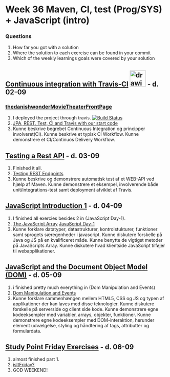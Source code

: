 # Week 36 Maven, CI, test (Prog/SYS) + JavaScript (intro)

### Questions
1.  How far you got with a solution
2.  Where the solution to each exercise can be found in your commit
3.  Which of the weekly learnings goals were covered by your solution

## [Continuous integration with Travis-CI](https://dat3-2019fall.netlify.com/Flow-1/week3/02-09-2019/) <img src="https://res-5.cloudinary.com/crunchbase-production/image/upload/c_lpad,h_256,w_256,f_auto,q_auto:eco/v1437657351/n1u0kd6v6mdbmdomuviq.png" alt="drawing" width="50"/> - d. 02-09

### [thedanishwonderMovieTheaterFrontPage](https://thedanishwonder.com/movie-database/)
1.  I deployed the project through travis. [![Build Status](https://travis-ci.org/TheDanishWonder/Movie-Database.svg?branch=master)](https://travis-ci.org/TheDanishWonder/Movie-Database)
2.  [JPA, REST, Test, CI and Travis with our start code](https://github.com/TheDanishWonder/Movie-Database)
3.  Kunne beskrive begrebet Continuous Integration og principper involveret(CI).
    Kunne beskrive et typisk CI Workflow.
    Kunne demonstrere et CI/Continuos Delivery Workflow.
    
    
## [Testing a Rest API](https://dat3-2019fall.netlify.com/Flow-1/week3/03-09-2019/) - d. 03-09

1.  Finished it all.
2.  [Testing REST Endpoints](https://github.com/TheDanishWonder/Week-36/tree/master/01-mondayAndTuesday-exercises/movie-database)
3.  Kunne beskrive og demonstrere automatisk test af et WEB-API ved hjælp af Maven.
    Kunne demonstrere et eksempel, involverende både unit/integrations-test samt deployment afviklet af Travis.
    

## [JavaScript Introduction 1](https://dat3-2019fall.netlify.com/Flow-1/week3/04-09-2019/) - d. 04-09

1.  I finished all exercies besides 2 in (JavaScript Day-1).
2.  [The JavaScript Array](https://github.com/TheDanishWonder/Week-36/blob/master/02-wednesday-exercises/js_day1/src/theJsArray.js)
    [JavaScript Day-1](https://github.com/TheDanishWonder/Week-36/blob/master/02-wednesday-exercises/js_day1/src/jsFuncAndCb.js)
3.  Kunne forklare datatyper, datastrukturer, kontrolstukturer, funktioner samt sprogets særegenheder i javascript.
    Kunne diskutere forskelle på Java og JS på en kvalificeret måde.
    Kunne benytte de vigtigst metoder på JavaScripts Array.
    Kunne diskutere hvad klientside JavaScript tilføjer til webapplikationer.
    
    
## [JavaScript and the Document Object Model (DOM)](https://dat3-2019fall.netlify.com/Flow-1/week3/05-09-2019/) - d. 05-09

1.  i finished pretty much everything in (Dom Manipulation and Events)
2.  [Dom Manipulation and Events](https://github.com/TheDanishWonder/Week-36/tree/master/03-thursday-exercises/fetchAndDOM/public_html)
3.  Kunne forklare sammenhængen mellem HTML5, CSS og JS og typen af applikationer der kan laves med disse teknologier.
    Kunne diskutere forskelle på serverside og client side kode.
    Kunne demonstrere egne kodeeksempler med variabler, arrays, objekter, funktioner.
    Kunne demonstrere egne kodeeksempler med DOM-interaktion, herunder element udvælgelse, styling og håndtering af tags, attributter og     formulardata.

## [Study Point Friday Exercises](https://dat3-2019fall.netlify.com/Flow-1/week3/SP3/) - d. 06-09

1. almost finished part 1.
2. [isItFriday?](http://isitfriday.org/)
3. GOD WEEKEND!
